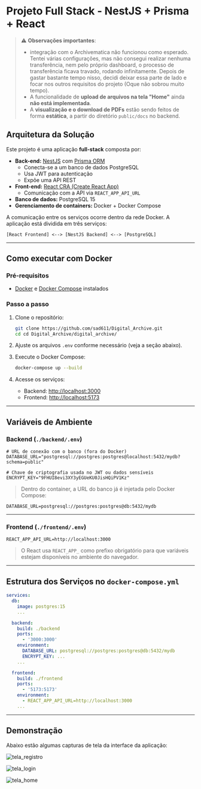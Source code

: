 # Projeto Full Stack - NestJS + Prisma + React

> ⚠️ **Observações importantes**:
> 
> -  integração com o Archivematica não funcionou como esperado. Tentei várias configurações, mas não consegui realizar nenhuma transferência, nem pelo próprio dashboard, o processo de transferência ficava travado, rodando infinitamente. Depois de gastar bastante tempo nisso, decidi deixar essa parte de lado e focar nos outros requisitos do projeto (Oque não sobrou muito tempo).
> - A funcionalidade de **upload de arquivos na tela "Home"** ainda **não está implementada**.
> - A **visualização e o download de PDFs** estão sendo feitos de forma **estática**, a partir do diretório `public/docs` no backend.

## Arquitetura da Solução

Este projeto é uma aplicação **full-stack** composta por:

- **Back-end:** [NestJS](https://nestjs.com/) com [Prisma ORM](https://www.prisma.io/)  
  - Conecta-se a um banco de dados PostgreSQL
  - Usa JWT para autenticação
  - Expõe uma API REST
- **Front-end:** [React CRA (Create React App)](https://create-react-app.dev/)  
  - Comunicação com a API via `REACT_APP_API_URL`
- **Banco de dados:** PostgreSQL 15  
- **Gerenciamento de containers:** Docker + Docker Compose

A comunicação entre os serviços ocorre dentro da rede Docker. A aplicação está dividida em três serviços:

```
[React Frontend] <--> [NestJS Backend] <--> [PostgreSQL]
```

---

## Como executar com Docker

### Pré-requisitos

- [Docker](https://www.docker.com/) e [Docker Compose](https://docs.docker.com/compose/) instalados

### Passo a passo

1. Clone o repositório:
   ```bash
   git clone https://github.com/sad611/Digital_Archive.git
   cd cd Digital_Archive/digital_archive/
   ```

2. Ajuste os arquivos `.env` conforme necessário (veja a seção abaixo).

3. Execute o Docker Compose:
   ```bash
   docker-compose up --build
   ```

4. Acesse os serviços:

   - Backend: [http://localhost:3000](http://localhost:3000)
   - Frontend: [http://localhost:5173](http://localhost:5173)

---

## Variáveis de Ambiente

### Backend (`./backend/.env`)

```env
# URL de conexão com o banco (fora do Docker)
DATABASE_URL="postgresql://postgres:postgres@localhost:5432/mydb?schema=public"

# Chave de criptografia usada no JWT ou dados sensíveis
ENCRYPT_KEY="9FHUI8evi3XY3yEGUeKU0JisHQiPV1Kz"
```

> Dentro do container, a URL do banco já é injetada pelo Docker Compose:
```env
DATABASE_URL=postgresql://postgres:postgres@db:5432/mydb
```

---

### Frontend (`./frontend/.env`)

```env
REACT_APP_API_URL=http://localhost:3000
```

> O React usa `REACT_APP_` como prefixo obrigatório para que variáveis estejam disponíveis no ambiente do navegador.

---

## Estrutura dos Serviços no `docker-compose.yml`

```yaml
services:
  db:
    image: postgres:15
    ...

  backend:
    build: ./backend
    ports:
      - '3000:3000'
    environment:
      DATABASE_URL: postgresql://postgres:postgres@db:5432/mydb
      ENCRYPT_KEY: ...
    ...

  frontend:
    build: ./frontend
    ports:
      - '5173:5173'
    environment:
      - REACT_APP_API_URL=http://localhost:3000
    ...
```

---

## Demonstração

Abaixo estão algumas capturas de tela da interface da aplicação:

![tela_registro](https://github.com/user-attachments/assets/efb0934d-8b5d-4da0-bb0b-aafa8318e6b1)

![tela_login](https://github.com/user-attachments/assets/c6c07c82-dfea-4dc2-92ce-e05ee43eaa1a)

![tela_home](https://github.com/user-attachments/assets/cb7fc9e0-8e33-44f6-9c1d-b748061e3942)
